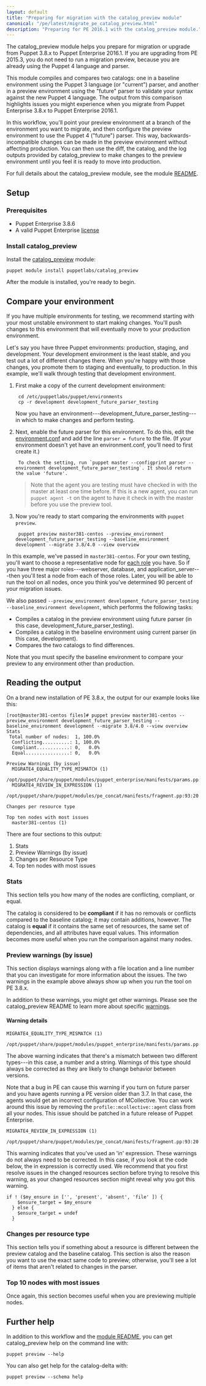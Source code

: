 ```yaml
---
layout: default
title: "Preparing for migration with the catalog_preview module"
canonical: "/pe/latest/migrate_pe_catalog_preview.html"
description: "Preparing for PE 2016.1 with the catalog_preview module."
---
```


[catalogpreview]: https://forge.puppetlabs.com/puppetlabs/catalog_preview
[license]: ./install_what_and_where.html#license-file
[parser]: ./puppet/3.8/reference/config_file_environment.html#parser
[roles]: ./puppet_assign_configurations.html#assigning-configuration-data-with-role-and-profile-modules

The catalog_preview module helps you prepare for migration or upgrade from Puppet 3.8.x to Puppet Enterprise 2016.1. If you are upgrading from PE 2015.3, you do not need to run a migration preview, because you are already using the Puppet 4 language and parser.

This module compiles and compares two catalogs: one in a baseline environment using the Puppet 3 language (or "current") parser, and another in a preview environment using the "future" parser to validate your syntax against the new Puppet 4 language. The output from this comparison highlights issues you might experience when you migrate from Puppet Enterprise 3.8.x to Puppet Enterprise 2016.1.

In this workflow, you'll point your preview environment at a branch of the environment you want to migrate, and then configure the preview environment to use the Puppet 4 ("future") parser. This way, backwards-incompatible changes can be made in the preview environment without affecting production. You can then use the diff, the catalog, and the log outputs provided by catalog_preview to make changes to the preview environment until you feel it is ready to move into production.

For full details about the catalog_preview module, see the module [README][catalogpreview].

## Setup

### Prerequisites

* Puppet Enterprise 3.8.6
* A valid Puppet Enterprise [license][license]

### Install catalog_preview

Install the [catalog_preview][catalogpreview] module:

`puppet module install puppetlabs/catalog_preview`

After the module is installed, you're ready to begin.

## Compare your environment

If you have multiple environments for testing, we recommend starting with your most unstable environment to start making changes. You'll push changes to this environment that will eventually move to your production environment. 

Let's say you have three Puppet environments: production, staging, and development. Your development environment is the least stable, and you test out a lot of different changes there. When you're happy with those changes, you promote them to staging and eventually, to production. In this example, we'll walk through testing that development environment.

1. First make a copy of the current development environment:


	    cd /etc/puppetlabs/puppet/environments
	    cp -r development development_future_parser_testing


    Now you have an environment---development_future_parser_testing---in which to make changes and perform testing. 

2. Next, enable the future parser for this environment. To do this, edit the [environment.conf][parser] and add the line `parser = future` to the file. (If your environment doesn't yet have an environment.conf, you'll need to first create it.)

        To check the setting, run `puppet master --configprint parser --environment development_future_parser_testing`. It should return the value 'future'.

      > Note that the agent you are testing must have checked in with the master at least one time before. If this is a new agent, you can run `puppet agent -t` on the agent to have it check in with the master before you use the preview tool.

3. Now you're ready to start comparing the environments with `puppet preview`. 


	    puppet preview master381-centos --preview_environment development_future_parser_testing --baseline_environment development --migrate 3.8/4.0 --view overview

In this example, we've passed in `master381-centos`. For your own testing, you'll want to choose a representative node for [each role][roles] you have. So if you have three major roles---webserver, database, and application_server---then you'll test a node from each of those roles. Later, you will be able to run the tool on all nodes, once you think you've determined 90 percent of your migration issues. 

We also passed `--preview_environment development_future_parser_testing --baseline_environment development`, which performs the following tasks: 

* Compiles a catalog in the preview environment using future parser (in this case, development_future_parser_testing).
* Compiles a catalog in the baseline environment using current parser (in this case, development).
* Compares the two catalogs to find differences.

Note that you must specify the baseline environment to compare your preview to any environment other than production.

## Reading the output

On a brand new installation of PE 3.8.x, the output for our example looks like this:

~~~
[root@master381-centos files]# puppet preview master381-centos --preview_environment development_future_parser_testing --baseline_environment development --migrate 3.8/4.0 --view overview
Stats
 Total number of nodes:  1, 100.0%
  Conflicting..........: 1, 100.0%
  Compliant............: 0,   0.0%
  Equal................: 0,   0.0%

Preview Warnings (by issue)
  MIGRATE4_EQUALITY_TYPE_MISMATCH (1)
    /opt/puppet/share/puppet/modules/puppet_enterprise/manifests/params.pp:158:26
  MIGRATE4_REVIEW_IN_EXPRESSION (1)
    /opt/puppet/share/puppet/modules/pe_concat/manifests/fragment.pp:93:20

Changes per resource type

Top ten nodes with most issues
  master381-centos (1)
~~~

There are four sections to this output:

1. Stats
2. Preview Warnings (by issue)
3. Changes per Resource Type
4. Top ten nodes with most issues

### Stats

This section tells you how many of the nodes are conflicting, compliant, or equal.

The catalog is considered to be **compliant** if it has no removals or conflicts compared to the baseline catalog; it may contain additions, however. The catalog is **equal** if it contains the same set of resources, the same set of dependencies, and all attributes have equal values. This information becomes more useful when you run the comparison against many nodes.  

### Preview warnings (by issue)

This section displays warnings along with a file location and a line number that you can investigate for more information about the issues. The two warnings in the example above always show up when you run the tool on PE 3.8.x. 

In addition to these warnings, you might get other warnings. Please see the catalog_preview README to learn more about specific [warnings](https://forge.puppetlabs.com/puppetlabs/catalog_preview#migration-warnings).

#### Warning details

~~~
MIGRATE4_EQUALITY_TYPE_MISMATCH (1)
    /opt/puppet/share/puppet/modules/puppet_enterprise/manifests/params.pp:158:26
~~~

The above warning indicates that there's a mismatch between two different types---in this case, a number and a string. Warnings of this type should always be corrected as they are likely to change behavior between versions.

Note that a bug in PE can cause this warning if you turn on future parser and you have agents running a PE version older than 3.7. In that case, the agents would get an incorrect configuration of MCollective. You can work around this issue by removing the `profile::mcollective::agent` class from all your nodes. This issue should be patched in a future release of Puppet Enterprise.

~~~
MIGRATE4_REVIEW_IN_EXPRESSION (1)
    /opt/puppet/share/puppet/modules/pe_concat/manifests/fragment.pp:93:20
~~~

This warning indicates that you've used an 'in' expression. These warnings do not always need to be corrected. In this case, if you look at the code below, the in expression is correctly used. We recommend that you first resolve issues in the changed resources section before trying to resolve this warning, as your changed resources section might reveal why you got this warning.

~~~
if ! ($my_ensure in ['', 'present', 'absent', 'file' ]) {
    $ensure_target = $my_ensure
  } else {
    $ensure_target = undef
  }
~~~

### Changes per resource type

This section tells you if something about a resource is different between the preview catalog and the baseline catalog. This section is also the reason you want to use the exact same code to preview; otherwise, you'll see a lot of items that aren't related to changes in the parser.

### Top 10 nodes with most issues

Once again, this section becomes useful when you are previewing multiple nodes.

## Further help

In addition to this workflow and the [module README][catalogpreview], you can get catalog_preview help on the command line with:

`puppet preview --help`

You can also get help for the catalog-delta with:

`puppet preview --schema help`